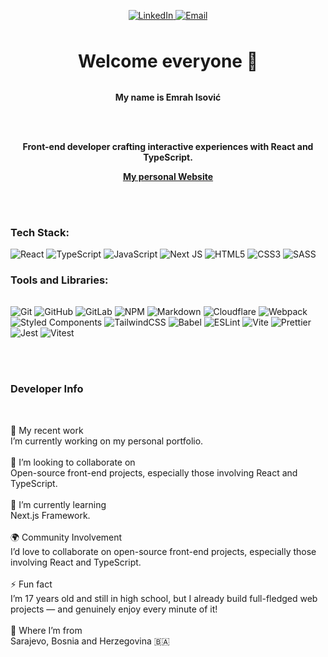 <br></br>

<div align="center">
<a href="https://linkedin.com/in/emrah-isovic-380127353">
<img src="https://img.shields.io/badge/LinkedIn-%230077B5?style=for-the-badge&logo=LinkedIn&logoColor=white" alt="LinkedIn"/>
</a>
<a href="mailto:emrahisovic20@gmail.com">
<img src="https://img.shields.io/badge/Email-D14836?style=for-the-badge&logo=Gmail&logoColor=white" alt="Email"/>
</a>
</div>
<div style="margin-top:48px;"></div>
<h1 align="center">Welcome everyone 👋</h1>
<div style="margin-top:32px;"></div>
<p align="center"><strong>My name is Emrah Isović</strong></p>

<br></br>

<p align="center"><b>Front-end developer crafting interactive experiences with React and TypeScript.</b><p>
  
<p align="center">
  <a href="https://emrahisovic.vercel.app/"><strong>My personal Website</strong></a>
</p>

<br></br>

### Tech Stack: 

![React](https://img.shields.io/badge/react-%2320232a.svg?style=for-the-badge&logo=react&logoColor=%2361DAFB) ![TypeScript](https://img.shields.io/badge/typescript-%23007ACC.svg?style=for-the-badge&logo=typescript&logoColor=white) ![JavaScript](https://img.shields.io/badge/javascript-%23323330.svg?style=for-the-badge&logo=javascript&logoColor=%23F7DF1E) ![Next JS](https://img.shields.io/badge/Next-black?style=for-the-badge&logo=next.js&logoColor=white) ![HTML5](https://img.shields.io/badge/html5-%23E34F26.svg?style=for-the-badge&logo=html5&logoColor=white)  ![CSS3](https://img.shields.io/badge/css-%231572B6.svg?style=for-the-badge&logo=css&logoColor=white) ![SASS](https://img.shields.io/badge/SASS-hotpink.svg?style=for-the-badge&logo=SASS&logoColor=white)


### Tools and Libraries:

<div style="margin-top:32px;"></div>

![Git](https://img.shields.io/badge/git-%23F05033.svg?style=for-the-badge&logo=git&logoColor=white) ![GitHub](https://img.shields.io/badge/github-%23121011.svg?style=for-the-badge&logo=github&logoColor=white) ![GitLab](https://img.shields.io/badge/gitlab-%23181717.svg?style=for-the-badge&logo=gitlab&logoColor=white) ![NPM](https://img.shields.io/badge/NPM-%23CB3837.svg?style=for-the-badge&logo=npm&logoColor=white)
![Markdown](https://img.shields.io/badge/markdown-%23000000.svg?style=for-the-badge&logo=markdown&logoColor=white) ![Cloudflare](https://img.shields.io/badge/Cloudflare-F38020?style=for-the-badge&logo=Cloudflare&logoColor=white) ![Webpack](https://img.shields.io/badge/webpack-%238DD6F9.svg?style=for-the-badge&logo=webpack&logoColor=black) ![Styled Components](https://img.shields.io/badge/styled--components-DB7093?style=for-the-badge&logo=styled-components&logoColor=white) ![TailwindCSS](https://img.shields.io/badge/tailwindcss-%2338B2AC.svg?style=for-the-badge&logo=tailwind-css&logoColor=white) ![Babel](https://img.shields.io/badge/Babel-F9DC3e?style=for-the-badge&logo=babel&logoColor=black) ![ESLint](https://img.shields.io/badge/ESLint-4B3263?style=for-the-badge&logo=eslint&logoColor=white) ![Vite](https://img.shields.io/badge/vite-%23646CFF.svg?style=for-the-badge&logo=vite&logoColor=white) ![Prettier](https://img.shields.io/badge/prettier-%23F7B93E.svg?style=for-the-badge&logo=prettier&logoColor=black) ![Jest](https://img.shields.io/badge/Jest-purple?style=for-the-badge&logo=jest&logoColor=white)
![Vitest](https://img.shields.io/badge/Vitest-green?style=for-the-badge&logo=vitest&logoColor=white)

<br></br>

### Developer Info

<div style="margin-top:48px;"></div>

<section style="font-size:14px;">🔭 My recent work<br>I’m currently working on my personal portfolio.<br><br>👯 I’m looking to collaborate on<br>Open-source front-end projects, especially those involving React and TypeScript.<br><br>🌱 I’m currently learning<br>Next.js Framework.<br><br>🌍 Community Involvement<br>I’d love to collaborate on open-source front-end projects, especially those involving React and TypeScript.<br><br>⚡ Fun fact<br>I’m 17 years old and still in high school, but I already build full-fledged web projects — and genuinely enjoy every minute of it!<br><br>📌 Where I’m from<br>Sarajevo, Bosnia and Herzegovina 🇧🇦</section>

<br></br>

<!-- Proudly created with GPRM ( https://gprm.itsvg.in ) -->
